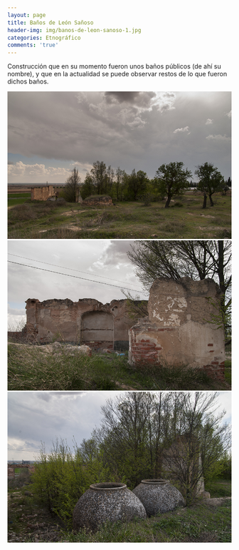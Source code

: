```yaml
---
layout: page
title: Baños de León Sañoso
header-img: img/banos-de-leon-sanoso-1.jpg
categories: Etnográfico
comments: 'true'
---
```



Construcción que en su momento fueron unos baños públicos (de ahí su nombre), y que en la actualidad se puede observar restos de lo que fueron dichos baños.

<div class="photos">
<img src="/img/banos-de-leon-sanoso-1.jpg" alt="Baños de León Sañoso">
<img src="/img/banos-de-leon-sanoso-2.jpg" alt="Baños de León Sañoso">
<img src="/img/banos-de-leon-sanoso-3.jpg" alt="Baños de León Sañoso">
</div>
